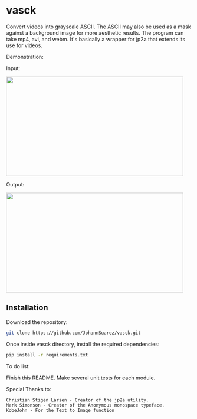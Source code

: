# vasck

Convert videos into grayscale ASCII. The ASCII may also be used as a mask against a background image for more aesthetic results. 
The program can take mp4, avi, and webm. It's basically a wrapper for jp2a that extends its use for videos. 

Demonstration:

Input:

<img src="https://im6.ezgif.com/tmp/ezgif-6-3a205e365efe.gif" width="480" height="270">



Output:

<img src="https://im6.ezgif.com/tmp/ezgif-6-01e20f39bf34.gif" width="480" height="270">


## Installation

Download the repository:

```bash
git clone https://github.com/JohannSuarez/vasck.git
```

Once inside vasck directory, install the required dependencies:
```bash
pip install -r requirements.txt
```

To do list:

  Finish this README.
  Make several unit tests for each module.

  
Special Thanks to:

	Christian Stigen Larsen - Creator of the jp2a utility.
	Mark Simonson - Creator of the Anonymous monospace typeface. 
	KobeJohn - For the Text to Image function
